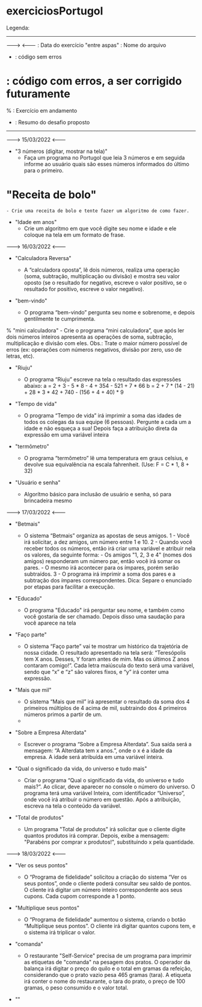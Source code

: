 # exerciciosPortugol

Legenda:
___________________________________________________________________________________________________________________
---> <--- : Data do exercício
"entre aspas" : Nome do arquivo
* : código sem erros
# : código com erros, a ser corrigido futuramente
% : Exercício em andamento
- : Resumo do desafio proposto
___________________________________________________________________________________________________________________

---> 15/03/2022 <---
  
  * "3 números (digitar, mostrar na tela)"
    - Faça um programa no Portugol que leia 3 números e em seguida informe ao usuário quais são esses números informados do último para o primeiro.

  # "Receita de bolo"
    - Crie uma receita de bolo e tente fazer um algoritmo de como fazer.

  * "Idade em anos"
    - Crie um algoritmo em que você digite seu nome e idade e ele coloque na tela em um formato de frase.



---> 16/03/2022 <---

  * "Calculadora Reversa"
    - A “calculadora oposta”, lê dois números, realiza uma operação (soma, subtração, multiplicação ou divisão) e mostra seu valor oposto (se o resultado for negativo, escreve o valor positivo, se o resultado for positivo, escreve o valor negativo).
    
  * "bem-vindo"
    - O programa “bem-vindo” pergunta seu nome e sobrenome, e depois gentilmente te cumprimenta.

  % "mini calculadora"
    - Crie o programa “mini calculadora”, que após ler dois números inteiros apresenta as operações de soma, subtração, multiplicação e divisão com eles.
      Obs.: Trate o maior número possível de erros (ex: operações com números negativos, divisão por zero, uso de letras, etc).
      
  * "Riuju"
    - O programa “Riuju” escreve na tela o resultado das expressões abaixo:
      a = 2 + 3 - 5 * 8 - 4 + 354 - 521 + 7 * 66
      b = 2 + 7 * (14 - 21) + 28 * 3 * 42 + 740 - (156 + 4 + 40) * 9
  
  * "Tempo de vida"
    - O programa “Tempo de vida” irá imprimir a soma das idades de todos os colegas da sua equipe (6 pessoas). Pergunte a cada um a idade e não esqueça a sua! Depois faça a atribuição direta da expressão em uma variável inteira

  * "termômetro"
    - O programa “termômetro” lê uma temperatura em graus celsius, e devolve sua equivalência na escala fahrenheit. (Use: F = C * 1, 8 + 32)

  * "Usuário e senha"
    - Algorítmo básico para inclusão de usuário e senha, só para brincadeira mesmo



---> 17/03/2022 <---

  * "Betmais"
    - O sistema “Betmais” organiza as apostas de seus amigos.
1 - Você irá solicitar, a dez amigos, um número entre 1 e 10.
2 - Quando você receber todos os números, então irá criar uma variável e atribuir nela os valores, da seguinte forma:
                - Os amigos "1, 2, 3 e 4" (nomes dos amigos) responderam um número par, então você irá somar os pares.
                - O mesmo irá acontecer para os ímpares, porém serão subtraídos.
3 - O programa irá imprimir a soma dos pares e a subtração dos ímpares correspondentes.
Dica: Separe o enunciado por etapas para facilitar a execução.

  * "Educado"
    - O programa "Educado" irá perguntar seu nome, e também como você gostaria de ser chamado. Depois disso uma saudação para você aparece na tela

  * "Faço parte"
    - O sistema “Faço parte” vai te mostrar um histórico da trajetória de nossa cidade. O resultado apresentado na tela será: “Teresópolis tem X anos. Desses, Y foram antes de mim. Mas os últimos Z anos contaram comigo!”. Cada letra maiúscula do texto será uma variável, sendo que “x” e “z” são valores fixos, e “y” irá conter uma expressão.

  * "Mais que mil"
    - O sistema “Mais que mil” irá apresentar o resultado da soma dos 4 primeiros múltiplos de 4 acima de mil, subtraindo dos 4 primeiros números primos a partir de um.
    - 
  * "Sobre a Empresa Alterdata"
    - Escrever o programa “Sobre a Empresa Alterdata”. Sua saída será a mensagem: “A Alterdata tem x anos.”, onde o x é a idade da empresa. A idade será atribuída em uma variável inteira.

  * "Qual o significado da vida, do universo e tudo mais"
    - Criar o programa “Qual o significado da vida, do universo e tudo mais?”. Ao clicar, deve aparecer no console o número do universo. O programa terá uma variável Inteira, com identificador “Universo”, onde você irá atribuir o número em questão. Após a atribuição, escreva na tela o conteúdo da variável.

  * "Total de produtos"
    - Um programa "Total de produtos" irá solicitar que o cliente digite quantos produtos irá comprar. Depois, exibe a mensagem: "Parabéns por comprar x produtos!", substituindo x pela quantidade.

 

---> 18/03/2022 <---

  * "Ver os seus pontos"
    - O “Programa de fidelidade” solicitou a criação do sistema “Ver os seus pontos”, onde o cliente poderá consultar seu saldo de pontos. O cliente irá digitar um número inteiro correspondente aos seus cupons. Cada cupom corresponde a 1 ponto.

* "Multiplique seus pontos"
    - O “Programa de fidelidade” aumentou o sistema, criando o botão “Multiplique seus pontos”. O cliente irá digitar quantos cupons tem, e o sistema irá triplicar o valor.

* "comanda"
    - O restaurante "Self-Service" precisa de um programa para imprimir as etiquetas de "comanda" na pesagem dos pratos. O operador da balança irá digitar o preço do quilo e o total em gramas da refeição, considerando que o prato vazio pesa 465 gramas (tara). A etiqueta irá conter o nome do restaurante, o tara do prato, o preço de 100 gramas, o peso consumido e o valor total.

* ""
